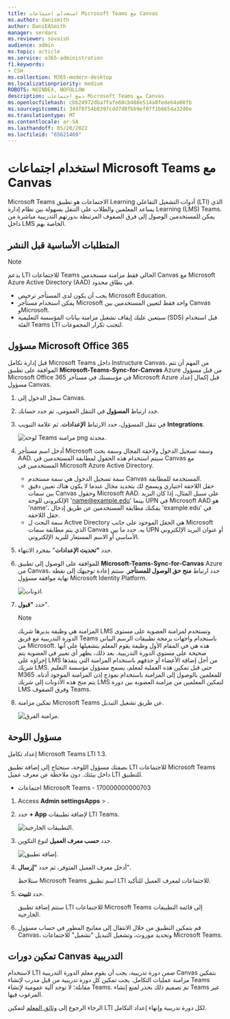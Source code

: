 ```yaml
---
title: استخدام اجتماعات Microsoft Teams مع Canvas
ms.author: danismith
author: DaniEASmith
manager: serdars
ms.reviewer: sovaish
audience: admin
ms.topic: article
ms.service: o365-administration
f1.keywords:
- CSH
ms.collection: M365-modern-desktop
ms.localizationpriority: medium
ROBOTS: NOINDEX, NOFOLLOW
description: دمج اجتماعات Microsoft Teams مع Canvas
ms.openlocfilehash: cbb24972dba7fafe60cb460e514a0fede64a08fb
ms.sourcegitcommit: 349f0f54b0397cdd7d8fbb9ef07f1b6654a32d6e
ms.translationtype: MT
ms.contentlocale: ar-SA
ms.lasthandoff: 05/20/2022
ms.locfileid: "65621469"
---
```

# <a name="use-microsoft-teams-meetings-with-canvas"></a>استخدام اجتماعات Microsoft Teams مع Canvas

Microsoft Teams الاجتماعات هو تطبيق Learning أدوات التشغيل التفاعلي (LTI) الذي يساعد المعلمين والطلاب على التنقل بسهولة بين نظام إدارة Learning (LMS) Teams. يمكن للمستخدمين الوصول إلى فرق الصفوف المرتبطة بدورتهم التدريبية مباشرة من داخل LMS الخاصة بهم.

## <a name="prerequisites-before-deployment"></a>المتطلبات الأساسية قبل النشر

> [!NOTE]
> يدعم LTI للاجتماعات Teams الحالي فقط مزامنة مستخدمي Canvas مع Microsoft Azure Active Directory (AAD) في نطاق محدود.
>
> - يجب أن يكون لدى المستأجر ترخيص Microsoft Education.
> - يمكن استخدام مستأجر Microsoft واحد فقط لتعيين المستخدمين بين Canvas وMicrosoft.
> - سيتعين عليك إيقاف تشغيل مزامنة بيانات المؤسسة التعليمية (SDS) قبل استخدام الفئة Teams LTI لتجنب تكرار المجموعات.

## <a name="microsoft-office-365-admin"></a>مسؤول Microsoft Office 365

قبل إدارة تكامل Microsoft Teams داخل Instructure Canvas، من المهم أن تتم الموافقة على تطبيق **Microsoft-Teams-Sync-for-Canvas** Azure من قبل مسؤول Microsoft Office 365 في مؤسستك في مستأجر Microsoft Azure قبل إكمال إعداد مسؤول Canvas.

1. سجل الدخول إلى Canvas.

2. حدد ارتباط **المسؤول** في التنقل العمومي، ثم حدد حسابك.

3. في تنقل المسؤول، حدد الارتباط **الإعدادات**، ثم علامة التبويب **Integrations**.

   ![لوحة Teams مزامنة png محدثة.](https://user-images.githubusercontent.com/87142492/128552407-78cb28e9-47cf-4026-954d-12dc3553af6f.png)

4. أدخل اسم مستأجر Microsoft وسمة تسجيل الدخول ولاحقة المجال وسمة بحث AAD. سيتم استخدام هذه الحقول لمطابقة المستخدمين في Canvas مع المستخدمين في Microsoft Azure Active Directory.
   - سمة تسجيل الدخول هي سمة مستخدم Canvas المستخدمة للمطابقة.
   - حقل اللاحقة اختياري ويسمح لك بتحديد مجال عندما لا يكون هناك تعيين دقيق بين سمات Canvas وحقول Microsoft AAD. على سبيل المثال، إذا كان البريد الإلكتروني للوحة 'name@example.edu' بينما UPN في Microsoft AAD هو 'name'، يمكنك مطابقة المستخدمين عن طريق إدخال 'example.edu' في حقل اللاحقة.
   - سمة البحث ل Active Directory هي الحقل الموجود على جانب Microsoft الذي يتم مطابقة سمات Canvas به. حدد ما بين UPN أو عنوان البريد الإلكتروني الأساسي أو الاسم المستعار للبريد الإلكتروني.

5. حدد **"تحديث الإعدادات**" بمجرد الانتهاء.

6. للموافقة على الوصول إلى تطبيق **Microsoft-Teams-Sync-for-Canvas** Azure من Canvas، حدد ارتباط **منح حق الوصول للمستأجر**. ستتم إعادة توجيهك إلى نقطة نهاية موافقة مسؤول Microsoft Identity Platform.

   ![اذونات.](media/permissions.png)

7. حدد **"قبول**".

   > [!NOTE]
   > المزامنة هي وظيفة يديرها شريك LMS وتستخدم لمزامنة العضوية على مستوى الدورة التدريبية مع فريق Teams باستخدام واجهات برمجة تطبيقات الرسم البياني من Microsoft. هذه هي في المقام الأول وظيفة يقوم المعلم بتشغيلها على أنها صحيحة على مستوى الدورة التدريبية. بعد ذلك، يظهر أي تغيير في العضوية يتم إجراؤه على LMS من أجل إضافة الأعضاء أو حذفهم باستخدام المزامنة التي ينفذها شريك LMS. حتى قبل تمكين هذه العملية لمعلم، يسمح مسؤول مؤسسة التعليم M365 للمعلمين بالوصول إلى المزامنة باستخدام نموذج إذن المزامنة الموجود أدناه. يتم منح هذه الأذونات إلى شريك LMS لتمكين المعلمين من مزامنة العضوية بين دورة LMS وفرق الصفوف Teams.

8. تمكين مزامنة Microsoft Teams عن طريق تشغيل التبديل.

   ![مزامنة الفرق.](media/teams-sync.png)

## <a name="canvas-admin"></a>مسؤول اللوحة

إعداد تكامل Microsoft Teams LTI 1.3.

بصفتك مسؤول اللوحة، ستحتاج إلى إضافة تطبيق LTI للاجتماعات Microsoft Teams داخل بيئتك. دون ملاحظة عن معرف عميل LTI للتطبيق.

 - اجتماعات Microsoft Teams - 170000000000703

1. Access **Admin settingsApps** > .

2. حدد **+ App** لإضافة تطبيقات LTI Teams.

   ![التطبيقات الخارجية.](media/external-apps.png)

3. حدد **حسب معرف العميل** لنوع التكوين.

   ![إضافة تطبيق.](media/add-app.png)

4. أدخل معرف العميل المتوفر، ثم حدد **"إرسال**".

   ستلاحظ Microsoft Teams اسم تطبيق LTI للاجتماعات لمعرف العميل للتأكيد.

5. حدد **تثبيت**.

   ستتم إضافة تطبيق LTI للاجتماعات Microsoft Teams إلى قائمة التطبيقات الخارجية.

6. قم بتمكين التطبيق من خلال الانتقال إلى مفاتيح المطور في حساب مسؤول Canvas، وتحديد موروث، وتشغيل التبديل "تشغيل" للاجتماعات Microsoft Teams.

## <a name="enable-for-canvas-courses"></a>تمكين دورات Canvas التدريبية

لاستخدام LTI ضمن دورة تدريبية، يجب أن يقوم معلم الدورة التدريبية Canvas بتمكين مزامنة عمليات التكامل. يجب تمكين كل دورة تدريبية من قبل مدرب لإنشاء Teams مقابلة؛ لا توجد آلية عمومية لإنشاء Teams. تم تصميم ذلك بحذر لمنع إنشاء Teams غير المرغوب فيها.

الرجاء الرجوع إلى [وثائق المعلم](https://support.microsoft.com/topic/use-microsoft-teams-classes-in-your-lms-preview-ac6a1e34-32f7-45e6-b83e-094185a1e78a#ID0EBD=Instructure_Canvas) لتمكين LTI لكل دورة تدريبية وإنهاء إعداد التكامل.
